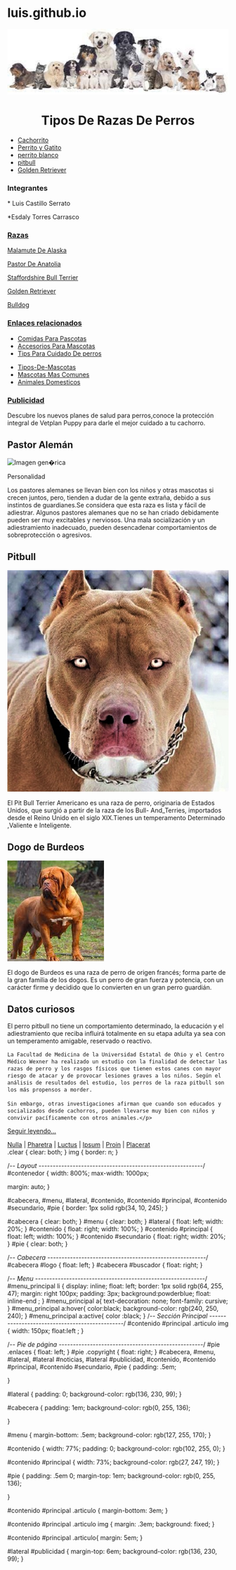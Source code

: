 # luis.github.io
<!DOCTYPE html>
<html lang="en">
<head>
    <meta charset="UTF-8">
    <meta http-equiv="X-UA-Compatible" content="IE=edge">
    <meta name="viewport" content="width=device-width, initial-scale=1.0">
    <title>Luis castillo</title>
   

<link rel="stylesheet" type="text/css" href="./paginahtm1_files/pagina_completa_estilos.css" title="style">
<title>Lorem ipsum</title>

</head>
<body>

<div id="contenedor">

<div id="cabecera">
<div id="logo">
<center >
    <img src="./imagenes/Varios Perros.jpeg" width="960" height="150"alt="" > 
</center>

<center><h1><span>Tipos De Razas De Perros</span></h1></a></li></center>

<div class="clear"></div>
</div>
<div id="menu">
<ul id="menu_principal">
<li><a  href="./imagenes/perrito.jpeg">Cachorrito</a></li>
<li><a href="./imagenes/perro y gato.jpeg">Perrito y Gatito</a></li>
<li><a href="./imagenes/perro blanco.jpeg">perrito blanco</a></li>
<li><a href="./imagenes/Pittbull.jpeg">pitbull</a></li>
<li><a href="./imagenes/Golden Retriever 1.jpeg"> Golden Retriever </a></li>

</ul>
<div class="clear"></div>
</div>


<div id="lateral">
<div id="noticias">
<h3> Integrantes</h3>
<div id="Integrantes"><p>* Luis Castillo Serrato</p>
<p>*Esdaly Torres Carrasco</p></div>
<h3><a href="">Razas</a></h3>
<p> <a href="./imagenes/Malamute De Alaska.jpeg"> Malamute De Alaska</a></p>
<p><a href="./imagenes/Pastor De Anatolia.jpeg">Pastor De Anatolia</a></p>
<p> <a href="./imagenes/Staffordshire Bull Terrier.jpeg">Staffordshire Bull Terrier</a></p>
<p> <a href="./imagenes/Golden Retriever 1.jpeg">Golden Retriever </a></p>
<p> <a href="./imagenes/Bulldog.jpeg">Bulldog</a></p>
<h3><a href="">Enlaces relacionados</a></h3>
<ul>
<li><a href="https://www.purina.es/perros/comida-perros">Comidas Para Pascotas</a></li>
<li><a href="https://www.sodimac.com.pe/sodimac-pe/category/cat2649021/accesorios-para-perros/" >Accesorios Para Mascotas </a></li>
<li><a href="https://www.mundodeportivo.com/elotromundo/mascotas/20180414/442177829913/tips-para-cuidar-a-tu-perro.html">Tips Para Cuidado De perros</a><p> 
<li> <a href="https://puppypets.com.co/tipos-de-mascotas-domesticas/">Tipos-De-Mascotas</a></li>
<li> <a href="https://www.informacion.es/vida-y-estilo/mascotas/2021/12/04/son-mascotas-comunes-6136046.html">Mascotas Mas Comunes</a></li>
<li> <a href="https://concepto.de/animales-domesticos/"> Animales Domesticos</a></li>
</ul>
</div>


<div id="publicidad">
<h3><a href="./imagenes/mascota publi.jpeg"> Publicidad</a></h3>
<p>Descubre los nuevos planes de salud para perros,conoce la protección integral de Vetplan Puppy para darle el mejor cuidado a tu cachorro.</p>
<p></p>

</div>

</div>

<div id="contenido">

<div id="principal">
<div class="articulo">
<h2>Pastor Alemán</h2>
<img src="./imagenes/Pastor Alemán.jpeg" alt="Imagen gen�rica">

<p>Personalidad</p>
<p> Los pastores alemanes se llevan bien con los niños y otras mascotas si crecen juntos, pero, tienden a dudar de la gente extraña, debido a sus instintos de guardianes.Se considera que esta raza es lista y fácil de adiestrar. Algunos pastores alemanes que no se han criado debidamente pueden ser muy excitables y nerviosos. Una mala socialización y un adiestramiento inadecuado, pueden desencadenar comportamientos de sobreprotección o agresivos.</p>

</div>
<div class="articulo">
<h2>Pitbull</h2>
<img src="./imagenes/Pittbull.jpeg" alt="Imagen gen�rica">
<p>El Pit Bull Terrier Americano es una raza de perro, originaria de Estados Unidos, que surgió a partir de la raza de los Bull- And_Terries, importados desde el Reino Unido en el siglo XIX.Tienes un temperamento Determinado ,Valiente e Inteligente.
</p>

<h2>Dogo de Burdeos</h2>
<img src="./imagenes/Dogo De Burdeos.jpeg" alt="Imagen gen�rica">
<p> El dogo de Burdeos es una raza de perro de origen francés; forma parte de la gran familia de los dogos. Es un perro de gran fuerza y potencia, con un carácter firme y decidido que lo convierten en un gran perro guardián. </p>
</div>
</div>


<div id="secundario">
<h2>Datos curiosos </h2>
<p>El perro pitbull no tiene un comportamiento determinado, la educación y el adiestramiento que reciba influirá totalmente en su etapa adulta ya sea con un temperamento amigable, reservado o reactivo.

    La Facultad de Medicina de la Universidad Estatal de Ohio y el Centro Médico Wexner ha realizado un estudio con la finalidad de detectar las razas de perro y los rasgos físicos que tienen estos canes con mayor riesgo de atacar y de provocar lesiones graves a los niños. Según el análisis de resultados del estudio, los perros de la raza pitbull son los más propensos a morder.
    
    Sin embargo, otras investigaciones afirman que cuando son educados y socializados desde cachorros, pueden llevarse muy bien con niños y convivir pacíficamente con otros animales.</p>
<p><a href="https://www.expertoanimal.com/curiosidades-sobre-los-perros-pitbull-23528.html">Seguir leyendo...</a></p>

</div>

</div>



<div id="pie">
<span class="enlaces">
<a href="">Nulla</a> |
<a href="">Pharetra</a> |
<a href="">Luctus</a> |
<a href="">Ipsum</a> |
<a href="">Proin</a> |
<a href="">Placerat</a>
</span>

<div class="clear"></div>
</div>

</div>


</body></html>
.clear { clear: both; }
img { border: n; }

/*-- Layout ----------------------------------------------------------*/
#contenedor {
  width: 800%;
  max-width: 1000px;
 
  margin: auto;
}

#cabecera, #menu, #lateral, #contenido, #contenido #principal, #contenido #secundario, #pie {
  border: 1px solid rgb(34, 10, 245);
}

#cabecera { clear: both; }
#menu { clear: both; }
#lateral { float: left; width: 20%; }
#contenido { float: right; width: 100%; }
#contenido #principal { float: left; width: 100%; }
#contenido #secundario { float: right; width: 20%; }
#pie { clear: both; }

/*-- Cabecera --------------------------------------------------------*/
#cabecera #logo { float: left; }
#cabecera #buscador { float: right; }

/*-- Menu ------------------------------------------------------------*/
#menu_principal li { display: inline; float: left;
  border: 1px solid rgb(64, 255, 47);
  margin: right 100px; 
  padding: 3px;
  background:powderblue;
  float: inline-end ;
}
#menu_principal a{
  text-decoration: none;
  font-family: cursive;
}
#menu_principal a:hover{ 
  color:black;
  background-color: rgb(240, 250, 240);
}
#menu_principal a:active{
color :black;
}
/*-- Sección Principal -----------------------------------------------*/
#contenido #principal .articulo img { width: 150px; float:left ; }

/*-- Pie de página ---------------------------------------------------*/
#pie .enlaces   { float: left; }
#pie .copyright { float: right; }
#cabecera,
#menu,
#lateral,
#lateral #noticias,
#lateral #publicidad,
#contenido,
#contenido #principal,
#contenido #secundario,
#pie {
  padding: .5em;

}

#lateral {
  padding: 0;
background-color: rgb(136, 230, 99);
}

#cabecera {
  padding: 1em;
background-color: rgb(0, 255, 136);
 
}

#menu {
  margin-bottom: .5em;
 background-color: rgb(127, 255, 170);
}

#contenido {
  width: 77%;
  padding: 0;
background-color: rgb(102, 255, 0);
}

#contenido #principal {
  width: 73%;
  background-color: rgb(27, 247, 19);
}

#pie {
  padding: .5em 0;
  margin-top: 1em;
  background-color: rgb(0, 255, 136);
  
}

#contenido #principal .articulo {
  margin-bottom: 3em;
}

#contenido #principal .articulo img {
  margin: .3em;
  background: fixed;
}

#contenido #principal .articulo{
  margin: 5em;
}

#lateral #publicidad {
  margin-top: 6em;
  background-color: rgb(136, 230, 99);
}

